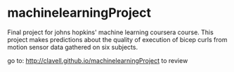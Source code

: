 # machinelearningProject
Final project for johns hopkins' machine learning coursera course. This project makes predictions about the quality of execution of bicep curls from motion sensor data gathered on six subjects.

go to: http://clavell.github.io/machinelearningProject to review
